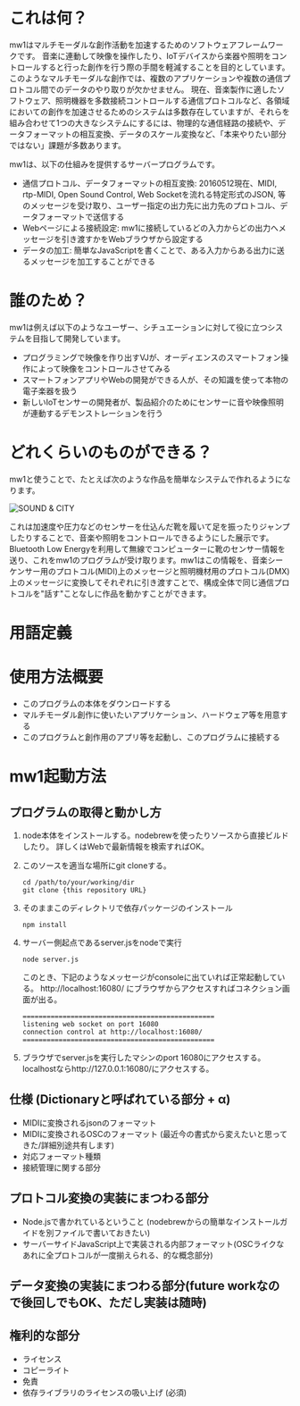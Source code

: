 # これは何？
mw1はマルチモーダルな創作活動を加速するためのソフトウェアフレームワークです。
音楽に連動して映像を操作したり、IoTデバイスから楽器や照明をコントロールすると行った創作を行う際の手間を軽減することを目的としています。
このようなマルチモーダルな創作では、複数のアプリケーションや複数の通信プロトコル間でのデータのやり取りが欠かせません。
現在、音楽製作に適したソフトウェア、照明機器を多数接続コントロールする通信プロトコルなど、各領域においての創作を加速させるためのシステムは多数存在していますが、それらを組み合わせて1つの大きなシステムにするには、物理的な通信経路の接続や、データフォーマットの相互変換、データのスケール変換など、「本来やりたい部分ではない」課題が多数あります。

mw1は、以下の仕組みを提供するサーバープログラムです。

- 通信プロトコル、データフォーマットの相互変換: 20160512現在、MIDI, rtp-MIDI, Open Sound Control, Web Socketを流れる特定形式のJSON, 等のメッセージを受け取り、ユーザー指定の出力先に出力先のプロトコル、データフォーマットで送信する
- Webページによる接続設定: mw1に接続しているどの入力からどの出力へメッセージを引き渡すかをWebブラウザから設定する
- データの加工: 簡単なJavaScriptを書くことで、ある入力からある出力に送るメッセージを加工することができる

# 誰のため？
mw1は例えば以下のようなユーザー、シチュエーションに対して役に立つシステムを目指して開発しています。

- プログラミングで映像を作り出すVJが、オーディエンスのスマートフォン操作によって映像をコントロールさせてみる
- スマートフォンアプリやWebの開発ができる人が、その知識を使って本物の電子楽器を扱う
- 新しいIoTセンサーの開発者が、製品紹介のためにセンサーに音や映像照明が連動するデモンストレーションを行う


# どれくらいのものができる？

mw1と使うことで、たとえば次のような作品を簡単なシステムで作れるようになります。

![SOUND & CITY](doc/sac.png)

これは加速度や圧力などのセンサーを仕込んだ靴を履いて足を振ったりジャンプしたりすることで、音楽や照明をコントロールできるようにした展示です。Bluetooth Low Energyを利用して無線でコンピューターに靴のセンサー情報を送り、これをmw1のプログラムが受け取ります。mw1はこの情報を、音楽シーケンサー用のプロトコル(MIDI)上のメッセージと照明機材用のプロトコル(DMX)上のメッセージに変換してそれぞれに引き渡すことで、構成全体で同じ通信プロトコルを"話す"ことなしに作品を動かすことができます。

# 用語定義



# 使用方法概要
- このプログラムの本体をダウンロードする
- マルチモーダル創作に使いたいアプリケーション、ハードウェア等を用意する
- このプログラムと創作用のアプリ等を起動し、このプログラムに接続する


# mw1起動方法
## プログラムの取得と動かし方
1.  node本体をインストールする。nodebrewを使ったりソースから直接ビルドしたり。
    詳しくはWebで最新情報を検索すればOK。
2.  このソースを適当な場所にgit cloneする。

    ```
    cd /path/to/your/working/dir
    git clone {this repository URL}
    ```

3.  そのままこのディレクトリで依存パッケージのインストール

    ```
    npm install
    ```

4.  サーバー側起点であるserver.jsをnodeで実行

    ```
    node server.js
    ```

    このとき、下記のようなメッセージがconsoleに出ていれば正常起動している。
    http://localhost:16080/ にブラウザからアクセスすればコネクション画面が出る。

    ```
    ================================================
    listening web socket on port 16080
    connection control at http://localhost:16080/
    ================================================
    ```


5.  ブラウザでserver.jsを実行したマシンのport 16080にアクセスする。
    localhostならhttp://127.0.0.1:16080/にアクセスする。


## 仕様 (Dictionaryと呼ばれている部分 + α)
- MIDIに変換されるjsonのフォーマット
- MIDIに変換されるOSCのフォーマット (最近今の書式から変えたいと思ってきた/詳細別途共有します)
- 対応フォーマット種類
- 接続管理に関する部分

## プロトコル変換の実装にまつわる部分
- Node.jsで書かれているということ (nodebrewからの簡単なインストールガイドを別ファイルで書いておきたい)
- サーバーサイドJavaScript上で実装される内部フォーマット(OSCライクなあれに全プロトコルが一度揃えられる、的な概念部分)

## データ変換の実装にまつわる部分(future workなので後回しでもOK、ただし実装は随時)

## 権利的な部分
- ライセンス
- コピーライト
- 免責
- 依存ライブラリのライセンスの吸い上げ (必須)
